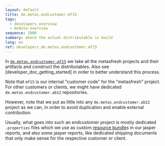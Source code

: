```yaml
---
layout: default
title: de.metas.endcustomer.mf15
tags: 
  - developers_overview
  - module-overview
sequence: 1000
summary: where the actual distributable is build
lang: en
ref: developers_de.metas.endcustomer.mf15
---
```


In [`de.metas.endcustomer.mf15`](https://github.com/metasfresh/metasfresh/tree/master/de.metas.endcustomer.mf15) we take all the metasfresh projects and their artifacts and construct the distributables.
Also see [developer_doc_getting_started] in order to better understand this process.

Note that `mf15` is our internal "customer code" for the "metasfresh" project. 
For other customers or clients, we might have dedicated `de.metas.endcustomer.ab12` repositories. 

However, note that we put as little into any `de.metas.endcustomer.ab12` project as we can, in order to avoid duplication and enable external contribution.
 
Usually, what goes into such an endcustomer project is mostly dedicated `.properties` files which we use as custom [resource bundle](https://en.wikipedia.org/wiki/Java_resource_bundle)s in our jasper reports, and also some jasper reports, like dedicated shipping documents that only make sense for the respective customer or client.
